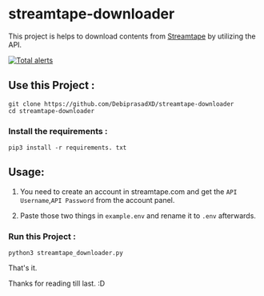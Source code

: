 # streamtape-downloader
 This project is helps to download contents from [Streamtape](https://streamtape.com) by utilizing the API.
 
 [![Total alerts](https://img.shields.io/lgtm/alerts/g/DebiprasadXD/streamtape-downloader.svg?logo=lgtm&logoWidth=18)](https://lgtm.com/projects/g/DebiprasadXD/streamtape-downloader/alerts/)
 
 ## Use this Project :
 ```
 git clone https://github.com/DebiprasadXD/streamtape-downloader
 cd streamtape-downloader
 ```
 ### Install the requirements :
 ```
 pip3 install -r requirements. txt
 ```
 ## Usage:
 1. You need to create an account in streamtape.com and get the `API Username`,`API Password` from the account panel.

 2. Paste those two things in `example.env` and rename it to `.env` afterwards.
 
 ### Run this Project :
```
python3 streamtape_downloader.py
```

That's it.

Thanks for reading till last. :D
